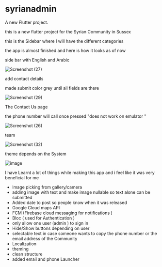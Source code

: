 # syrianadmin

A new Flutter project.

this is a new flutter project for the Syrian Community in Sussex 

this is the Sidebar where I will have the different categories 


the app is almost finished and here is how it looks as of now 

side bar with English and Arabic 

![Screenshot (27)](https://github.com/Amjadyabroudi128/syriancommunity/assets/61939508/6e02b8b3-95e6-4392-b0ff-868e631da7c9)

add contact details 

made submit color grey until all fields are there 

![Screenshot (29)](https://github.com/Amjadyabroudi128/syriancommunity/assets/61939508/dc3aa9a6-dc43-4673-9e89-872209431c80)



The Contact Us page 

the phone number will call once pressed  "does not work on emulator "

![Screenshot (26)](https://github.com/Amjadyabroudi128/syriancommunity/assets/61939508/79cd72f9-b711-4796-881e-65d5736689b7)

team 

![Screenshot (32)](https://github.com/Amjadyabroudi128/syriancommunity/assets/61939508/1b08b4ab-8bac-4400-9654-162b45931dd6)


theme depends on the System 

![image](https://github.com/Amjadyabroudi128/syriancommunity/assets/61939508/98562e9e-7c19-44e5-844a-4700b409b951)



I have Learnt a lot of things while making this app and i feel like it was very beneficial for me 
* Image picking from gallery/camera
* adding image with text and make image nullable so text alone can be submitted
* Added date to post so people know when it was released
* Google Cloud maps API
* FCM (Firebase cloud messaging for notifications )
* Bloc ( used for Authentication )
* only allow one user (admin ) to sign in
* Hide/Show buttons depending on user
* selectable text in case someone wants to copy the phone number or the email address of the Community
* Localization
* theming
* clean structure
* added email and phone Launcher 
